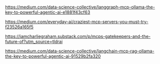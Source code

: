 

https://medium.com/data-science-collective/langgraph-mcp-ollama-the-key-to-powerful-agentic-ai-e1881f43cf63


https://medium.com/everyday-ai/craziest-mcp-servers-you-must-try-f23526a165f5


https://iamcharliegraham.substack.com/p/mcps-gatekeepers-and-the-future-of?utm_source=tldrai



https://medium.com/data-science-collective/langchain-mcp-rag-ollama-the-key-to-powerful-agentic-ai-91529b2fa320

